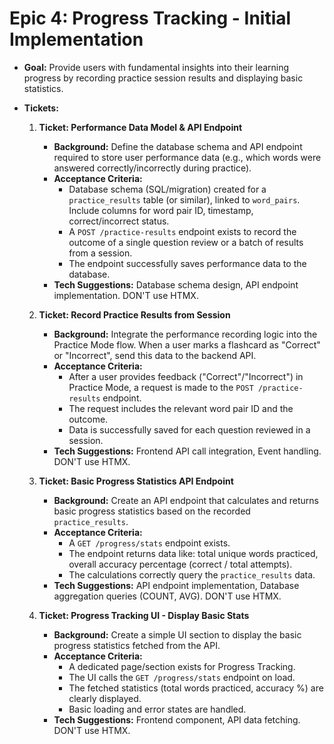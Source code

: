 # Epic 4: Progress Tracking - Initial Implementation

*   **Goal:** Provide users with fundamental insights into their learning progress by recording practice session results and displaying basic statistics.
*   **Tickets:**

    1.  **Ticket: Performance Data Model & API Endpoint**
        *   **Background:** Define the database schema and API endpoint required to store user performance data (e.g., which words were answered correctly/incorrectly during practice).
        *   **Acceptance Criteria:**
            *   Database schema (SQL/migration) created for a `practice_results` table (or similar), linked to `word_pairs`. Include columns for word pair ID, timestamp, correct/incorrect status.
            *   A `POST /practice-results` endpoint exists to record the outcome of a single question review or a batch of results from a session.
            *   The endpoint successfully saves performance data to the database.
        *   **Tech Suggestions:** Database schema design, API endpoint implementation. DON'T use HTMX.

    2.  **Ticket: Record Practice Results from Session**
        *   **Background:** Integrate the performance recording logic into the Practice Mode flow. When a user marks a flashcard as "Correct" or "Incorrect", send this data to the backend API.
        *   **Acceptance Criteria:**
            *   After a user provides feedback ("Correct"/"Incorrect") in Practice Mode, a request is made to the `POST /practice-results` endpoint.
            *   The request includes the relevant word pair ID and the outcome.
            *   Data is successfully saved for each question reviewed in a session.
        *   **Tech Suggestions:** Frontend API call integration, Event handling.  DON'T use HTMX.

    3.  **Ticket: Basic Progress Statistics API Endpoint**
        *   **Background:** Create an API endpoint that calculates and returns basic progress statistics based on the recorded `practice_results`.
        *   **Acceptance Criteria:**
            *   A `GET /progress/stats` endpoint exists.
            *   The endpoint returns data like: total unique words practiced, overall accuracy percentage (correct / total attempts).
            *   The calculations correctly query the `practice_results` data.
        *   **Tech Suggestions:** API endpoint implementation, Database aggregation queries (COUNT, AVG). DON'T use HTMX.

    4.  **Ticket: Progress Tracking UI - Display Basic Stats**
        *   **Background:** Create a simple UI section to display the basic progress statistics fetched from the API.
        *   **Acceptance Criteria:**
            *   A dedicated page/section exists for Progress Tracking.
            *   The UI calls the `GET /progress/stats` endpoint on load.
            *   The fetched statistics (total words practiced, accuracy %) are clearly displayed.
            *   Basic loading and error states are handled.
        *   **Tech Suggestions:** Frontend component, API data fetching.  DON'T use HTMX.